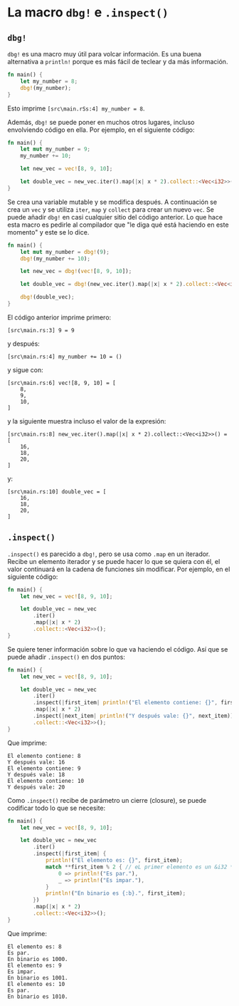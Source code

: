 # La macro `dbg!` e `.inspect()`

## `dbg!`

`dbg!` es una macro muy útil para volcar información. Es una buena alternativa a `println!` porque es más fácil de teclear y da más información.

```rust
fn main() {
    let my_number = 8;
    dbg!(my_number);
}
```

Esto imprime `[src\main.rSs:4] my_number = 8`.

Además, `dbg!` se puede poner en muchos otros lugares, incluso envolviendo código en ella. Por ejemplo, en el siguiente código:

```rust
fn main() {
    let mut my_number = 9;
    my_number += 10;

    let new_vec = vec![8, 9, 10];

    let double_vec = new_vec.iter().map(|x| x * 2).collect::<Vec<i32>>();
}
```

Se crea una variable mutable y se modifica después. A continuación se crea un `vec` y se utiliza `iter`, `map` y `collect` para crear un nuevo `vec`. Se puede añadir `dbg!` en casi cualquier sitio del código anterior. Lo que hace esta macro es pedirle al compilador que "le diga qué está haciendo en este momento" y este se lo dice.

```rust
fn main() {
    let mut my_number = dbg!(9);
    dbg!(my_number += 10);

    let new_vec = dbg!(vec![8, 9, 10]);

    let double_vec = dbg!(new_vec.iter().map(|x| x * 2).collect::<Vec<i32>>());

    dbg!(double_vec);
}
```

El código anterior imprime primero:

```test
[src\main.rs:3] 9 = 9
```

y después:

```text
[src\main.rs:4] my_number += 10 = ()
```

y sigue con:

```text
[src\main.rs:6] vec![8, 9, 10] = [
    8,
    9,
    10,
]
```

y la siguiente muestra incluso el valor de la expresión:

```text
[src\main.rs:8] new_vec.iter().map(|x| x * 2).collect::<Vec<i32>>() = [
    16,
    18,
    20,
]
```

y:

```text
[src\main.rs:10] double_vec = [
    16,
    18,
    20,
]
```

## `.inspect()`

`.inspect()` es parecido a `dbg!`, pero se usa como `.map` en un iterador. Recibe un elemento iterador y se puede hacer lo que se quiera con él, el valor continuará en la cadena de funciones sin modificar. Por ejemplo, en el siguiente código:

```rust
fn main() {
    let new_vec = vec![8, 9, 10];

    let double_vec = new_vec
        .iter()
        .map(|x| x * 2)
        .collect::<Vec<i32>>();
}
```

Se quiere tener información sobre lo que va haciendo el código. Así que se puede añadir `.inspect()` en dos puntos:

```rust
fn main() {
    let new_vec = vec![8, 9, 10];

    let double_vec = new_vec
        .iter()
        .inspect(|first_item| println!("El elemento contiene: {}", first_item))
        .map(|x| x * 2)
        .inspect(|next_item| println!("Y después vale: {}", next_item))
        .collect::<Vec<i32>>();
}
```

Que imprime:

```text
El elemento contiene: 8
Y después vale: 16
El elemento contiene: 9
Y después vale: 18
El elemento contiene: 10
Y después vale: 20
```

Como `.inspect()` recibe de parámetro un cierre (closure), se puede codificar todo lo que se necesite:

```rust
fn main() {
    let new_vec = vec![8, 9, 10];

    let double_vec = new_vec
        .iter()
        .inspect(|first_item| {
            println!("El elemento es: {}", first_item);
            match **first_item % 2 { // eL primer elemento es un &i32 **
                0 => println!("Es par."),
                _ => println!("Es impar."),
            }
            println!("En binario es {:b}.", first_item);
        })
        .map(|x| x * 2)
        .collect::<Vec<i32>>();
}
```

Que imprime:

```text
El elemento es: 8
Es par.
En binario es 1000.
El elemento es: 9
Es impar.
En binario es 1001.
El elemento es: 10
Es par.
En binario es 1010.
```
